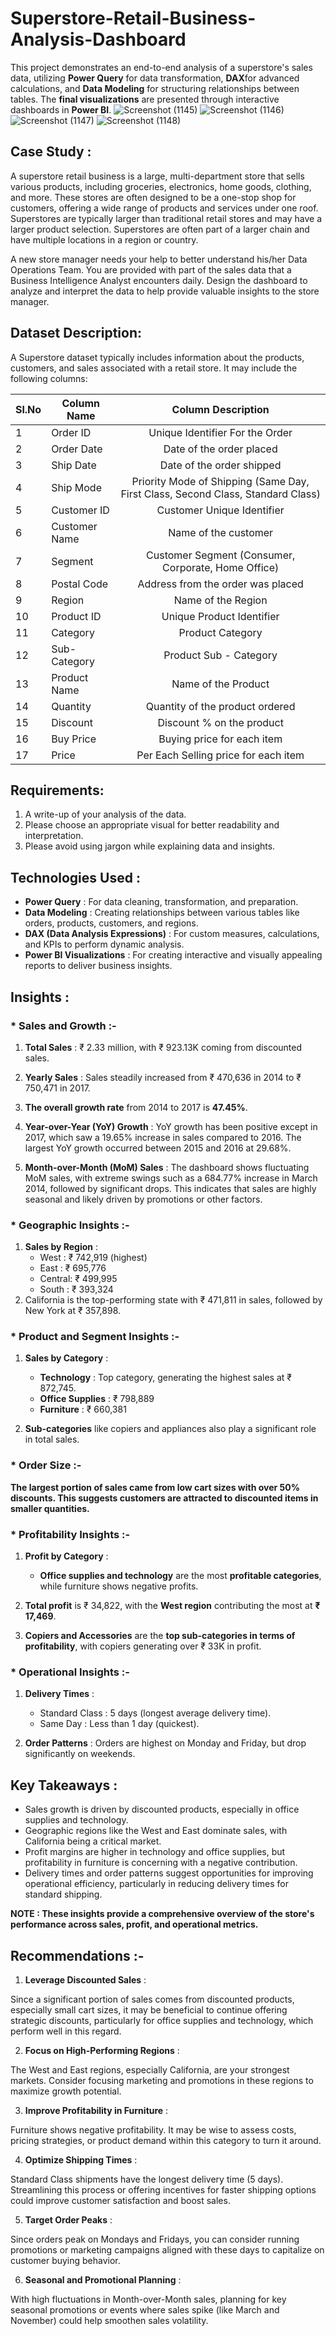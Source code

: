 # Superstore-Retail-Business-Analysis-Dashboard
This project demonstrates an end-to-end analysis of a superstore's sales data, utilizing **Power Query** for data transformation, **DAX**for advanced calculations, and **Data Modeling** for structuring relationships between tables. The **final visualizations** are presented through interactive dashboards in **Power BI**.
![Screenshot (1145)](https://github.com/user-attachments/assets/e4d4d17d-2b77-42ea-b800-a378471f1c0b)
![Screenshot (1146)](https://github.com/user-attachments/assets/f8fbe19c-2355-40f0-8344-1c03536a55f2)
![Screenshot (1147)](https://github.com/user-attachments/assets/1373438f-1ec8-428f-8023-06d9fe57f6fa)
![Screenshot (1148)](https://github.com/user-attachments/assets/1ecfd250-ddbd-4d04-af82-ba04ee03ee84)

## Case Study :

A superstore retail business is a large, multi-department store that sells various products, including groceries, electronics, home goods, clothing, and more. These stores are often designed to be a one-stop shop for customers, offering a wide range of products and services under one roof. Superstores are typically larger than traditional retail stores and may have a larger product selection. Superstores are often part of a larger chain and have multiple locations in a region or country.

A new store manager needs your help to better understand his/her Data Operations Team. You are provided with part of the sales data that a Business Intelligence Analyst encounters daily. Design the dashboard to analyze and interpret the data to help provide valuable insights to the store manager.

## Dataset Description:

A Superstore dataset typically includes information about the products, customers, and sales associated with a retail store. It may include the following columns:

  | Sl.No |	Column Name	| Column Description |
  | ----- |-------------|:------------------:|
  |   1	  |  Order ID   | Unique Identifier For the Order |
  |   2   |  Order Date | Date of the order placed |
  |   3	  |  Ship Date  | Date of the order shipped | 
  |   4   | Ship Mode   | Priority Mode of Shipping (Same Day, First Class,    Second Class, Standard Class) | 
  | 5	| Customer ID   | Customer Unique Identifier | 
  | 6	| Customer Name	| Name of the customer | 
  | 7	| Segment	    | Customer Segment (Consumer, Corporate, Home Office)
  | 8   | Postal Code   | Address from the order was placed | 
  | 9   | Region	    | Name of the Region | 
  | 10  | Product ID    | Unique Product Identifier | 
  | 11  | Category      | Product Category | 
  | 12  | Sub-Category  | Product Sub - Category | 
  | 13  | Product Name  | Name of the Product | 
  | 14  | Quantity    	| Quantity of the product ordered | 
  | 15  | Discount      | Discount % on the product | 
  | 16  | Buy Price   	| Buying price for each item | 
  | 17  | Price         | Per Each Selling price for each item | 

## Requirements:
1.  A write-up of your analysis of the data.
2.  Please choose an appropriate visual for better readability and interpretation.
3.	Please avoid using jargon while explaining data and insights.

## Technologies Used :
* **Power Query** : For data cleaning, transformation, and preparation.
* **Data Modeling** : Creating relationships between various tables like orders, products, customers, and regions.
* **DAX (Data Analysis Expressions)** : For custom measures, calculations, and KPIs to perform dynamic analysis.
* **Power BI Visualizations** : For creating interactive and visually appealing reports to deliver business insights.

## Insights :

### * Sales and Growth :-
 1. **Total Sales** : ₹ 2.33 million, with ₹ 923.13K coming from discounted sales.

 2. **Yearly Sales** : Sales steadily increased from ₹ 470,636 in 2014 to ₹ 750,471 in 2017. 
 3. **The overall growth rate** from 2014 to 2017 is **47.45%**.
4. **Year-over-Year (YoY) Growth** : YoY growth has been positive except in 2017, which saw a 19.65% increase in sales compared to 2016. The largest YoY growth occurred between 2015 and 2016 at 29.68%.
5. **Month-over-Month (MoM) Sales** : The dashboard shows fluctuating MoM sales, with extreme swings such as a 684.77% increase in March 2014, followed by significant drops. This indicates that sales are highly seasonal and likely driven by promotions or other factors.

### * Geographic Insights :-

1. **Sales by Region** :
    * West   : ₹ 742,919 (highest)
    * East   : ₹ 695,776
    * Central: ₹ 499,995
    * South  : ₹ 393,324
2. California is the top-performing state with ₹ 471,811 in sales, followed by New York at ₹ 357,898.

### * Product and Segment Insights :-

1. **Sales by Category** :
   * **Technology** : Top category, generating the highest sales at ₹ 872,745.
   *  **Office Supplies** : ₹ 798,889
   *  **Furniture** : ₹ 660,381
  
2. **Sub-categories** like copiers and appliances also play a significant role in total sales.

### * Order Size :-

**The largest portion of sales came from low cart sizes with over 50% discounts. This suggests customers are attracted to discounted items in smaller quantities.**

### * Profitability Insights :-

1. **Profit by Category** :

   * **Office supplies and technology** are the most **profitable categories**, while furniture shows negative profits.

2. **Total profit** is ₹ 34,822, with the **West region** contributing the most at **₹ 17,469**.
3. **Copiers and Accessories** are the **top sub-categories in terms of profitability**, with copiers generating over ₹ 33K in profit.
 

### * Operational Insights :-

1. **Delivery Times** :

   * Standard Class : 5 days (longest average delivery time).
   * Same Day : Less than 1 day (quickest).
2. **Order Patterns** : Orders are highest on Monday and Friday, but drop significantly on weekends.

## Key Takeaways :

* Sales growth is driven by discounted products, especially in office supplies and technology.
* Geographic regions like the West and East dominate sales, with California being a critical market.
* Profit margins are higher in technology and office supplies, but profitability in furniture is concerning with a negative contribution.
* Delivery times and order patterns suggest opportunities for improving operational efficiency, particularly in reducing delivery times for standard shipping.

**NOTE : These insights provide a comprehensive overview of the store's performance across sales, profit, and operational metrics.**

## Recommendations :-

1. **Leverage Discounted Sales** :

Since a significant portion of sales comes from discounted products, especially small cart sizes, it may be beneficial to continue offering strategic discounts, particularly for office supplies and technology, which perform well in this regard.

2. **Focus on High-Performing Regions** :

The West and East regions, especially California, are your strongest markets. Consider focusing marketing and promotions in these regions to maximize growth potential.

3. **Improve Profitability in Furniture** :

Furniture shows negative profitability. It may be wise to assess costs, pricing strategies, or product demand within this category to turn it around.

4. **Optimize Shipping Times** :

Standard Class shipments have the longest delivery time (5 days). Streamlining this process or offering incentives for faster shipping options could improve customer satisfaction and boost sales.

5. **Target Order Peaks** :

Since orders peak on Mondays and Fridays, you can consider running promotions or marketing campaigns aligned with these days to capitalize on customer buying behavior.

6. **Seasonal and Promotional Planning** :

With high fluctuations in Month-over-Month sales, planning for key seasonal promotions or events where sales spike (like March and November) could help smoothen sales volatility.
